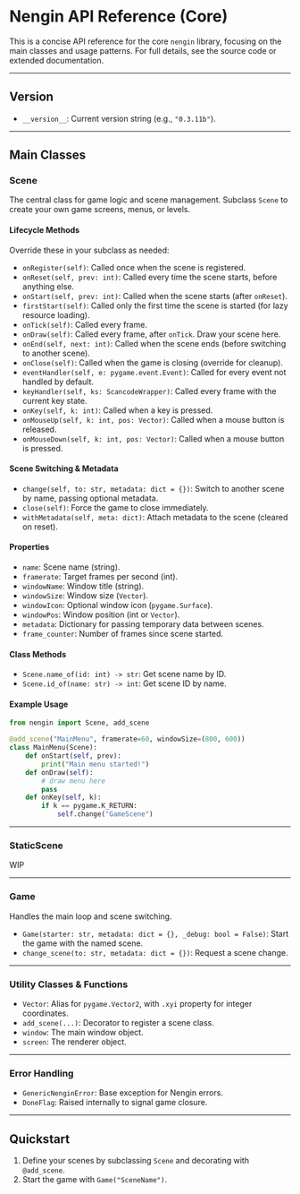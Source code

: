 # Nengin API Reference (Core)

This is a concise API reference for the core `nengin` library, focusing on the main classes and usage patterns. For full details, see the source code or extended documentation.

---

## Version

- `__version__`: Current version string (e.g., `"0.3.11b"`).

---

## Main Classes

### Scene

The central class for game logic and scene management. Subclass `Scene` to create your own game screens, menus, or levels.

#### Lifecycle Methods

Override these in your subclass as needed:

- `onRegister(self)`: Called once when the scene is registered.
- `onReset(self, prev: int)`: Called every time the scene starts, before anything else.
- `onStart(self, prev: int)`: Called when the scene starts (after `onReset`).
- `firstStart(self)`: Called only the first time the scene is started (for lazy resource loading).
- `onTick(self)`: Called every frame.
- `onDraw(self)`: Called every frame, after `onTick`. Draw your scene here.
- `onEnd(self, next: int)`: Called when the scene ends (before switching to another scene).
- `onClose(self)`: Called when the game is closing (override for cleanup).
- `eventHandler(self, e: pygame.event.Event)`: Called for every event not handled by default.
- `keyHandler(self, ks: ScancodeWrapper)`: Called every frame with the current key state.
- `onKey(self, k: int)`: Called when a key is pressed.
- `onMouseUp(self, k: int, pos: Vector)`: Called when a mouse button is released.
- `onMouseDown(self, k: int, pos: Vector)`: Called when a mouse button is pressed.

#### Scene Switching & Metadata

- `change(self, to: str, metadata: dict = {})`: Switch to another scene by name, passing optional metadata.
- `close(self)`: Force the game to close immediately.
- `withMetadata(self, meta: dict)`: Attach metadata to the scene (cleared on reset).

#### Properties

- `name`: Scene name (string).
- `framerate`: Target frames per second (int).
- `windowName`: Window title (string).
- `windowSize`: Window size (`Vector`).
- `windowIcon`: Optional window icon (`pygame.Surface`).
- `windowPos`: Window position (int or `Vector`).
- `metadata`: Dictionary for passing temporary data between scenes.
- `frame_counter`: Number of frames since scene started.

#### Class Methods

- `Scene.name_of(id: int) -> str`: Get scene name by ID.
- `Scene.id_of(name: str) -> int`: Get scene ID by name.

#### Example Usage

```python
from nengin import Scene, add_scene

@add_scene("MainMenu", framerate=60, windowSize=(800, 600))
class MainMenu(Scene):
    def onStart(self, prev):
        print("Main menu started!")
    def onDraw(self):
        # draw menu here
        pass
    def onKey(self, k):
        if k == pygame.K_RETURN:
            self.change("GameScene")
```

---

### StaticScene

WIP

---

### Game

Handles the main loop and scene switching.

- `Game(starter: str, metadata: dict = {}, _debug: bool = False)`: Start the game with the named scene.
- `change_scene(to: str, metadata: dict = {})`: Request a scene change.

---

### Utility Classes & Functions

- `Vector`: Alias for `pygame.Vector2`, with `.xyi` property for integer coordinates.
- `add_scene(...)`: Decorator to register a scene class.
- `window`: The main window object.
- `screen`: The renderer object.

---

### Error Handling

- `GenericNenginError`: Base exception for Nengin errors.
- `DoneFlag`: Raised internally to signal game closure.

---

## Quickstart

1. Define your scenes by subclassing `Scene` and decorating with `@add_scene`.
2. Start the game with `Game("SceneName")`.
